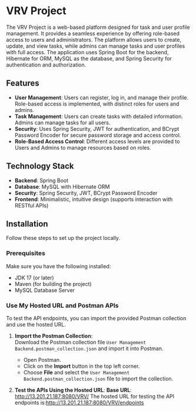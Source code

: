 # VRV Project

The VRV Project is a web-based platform designed for task and user profile management. It provides a seamless experience by offering role-based access to users and administrators. The platform allows users to create, update, and view tasks, while admins can manage tasks and user profiles with full access. The application uses Spring Boot for the backend, Hibernate for ORM, MySQL as the database, and Spring Security for authentication and authorization.

## Features

- **User Management**: Users can register, log in, and manage their profile. Role-based access is implemented, with distinct roles for users and admins.
- **Task Management**: Users can create tasks with detailed information. Admins can manage tasks for all users.
- **Security**: Uses Spring Security, JWT for authentication, and BCrypt Password Encoder for secure password storage and access control.
- **Role-Based Access Control**: Different access levels are provided to Users and Admins to manage resources based on roles.

## Technology Stack

- **Backend**: Spring Boot
- **Database**: MySQL with Hibernate ORM
- **Security**: Spring Security, JWT, BCrypt Password Encoder
- **Frontend**: Minimalistic, intuitive design (supports interaction with RESTful APIs)

## Installation

Follow these steps to set up the project locally.

### Prerequisites

Make sure you have the following installed:

- JDK 17 (or later)
- Maven (for building the project)
- MySQL Database Server

### Use My Hosted URL and Postman APIs

To test the API endpoints, you can import the provided Postman collection and use the hosted URL.

1. **Import the Postman Collection**:  
   Download the Postman collection file `User Management Backend.postman_collection.json` and import it into Postman.

   - Open Postman.
   - Click on the **Import** button in the top left corner.
   - Choose **File** and select the `User Management Backend.postman_collection.json` file to import the collection.

2. **Test the APIs Using the Hosted URL**:
   **Base URL**: http://13.201.21.187:8080/VRV/
   The hosted URL for testing the API endpoints is:http://13.201.21.187:8080/VRV/endpoints

